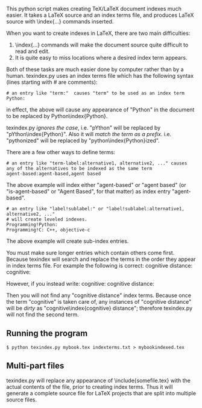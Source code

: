 This python script makes creating TeX/LaTeX document indexes much easier. It takes a LaTeX source
and an index terms file, and produces LaTeX source with \index{...} commands inserted.

When you want to create indexes in LaTeX, there are two main difficulties:
1. \index{...} commands will make the document source quite difficult to read and edit.
2. It is quite easy to miss locations where a desired index term appears.

Both of these tasks are much easier done by computer rather than by a human. texindex.py 
uses an index terms file which has the following syntax (lines starting with # are comments):

    # an entry like "term:"  causes "term" to be used as an index term
    Python:

in effect, the above will cause any appearance of "Python" in the document to be replaced by
Python\index{Python}. 

texindex.py *ignores the case*, i.e. "pYthon" will be replaced by "pYthon\index{Python}". Also it
will *match the term as a prefix*. i.e. "pythonized" will be replaced by "python\index{Python}ized".

There are a few other ways to define terms:

    # an entry like "term-label:alternative1, alternative2, ..." causes any of the alternatives to be indexed as the same term
    agent-based:agent-based,agent based

The above example will index either "agent-based" or "agent based" (or "is-agent-based" or "Agent Based", for that matter) as index entry "agent-based".

    # an entry like "label!sublabel:" or "label!sublabel:alternative1, alternative2, ..."
    # will create leveled indexes.
    Programming!Python:
    Programming!C: C++, objective-c

The above example will create sub-index entries.

You must make sure longer entries which contain others come first. Because texindex will search and replace the terms
in the order they appear in index terms file. For example the following is correct:
    cognitive distance:
    cognitive:

However, if you instead write:
    cognitive:
    cognitive distance:

Then you will not find any "cognitive distance" index terms. Because once the term "cognitive" is taken care of, any instances of "cognitive distance" will be *dirty* as "cognitive\index{cognitive} distance"; therefore texindex.py will
not find the second term.

Running the program
-------------------

    $ python texindex.py mybook.tex indexterms.txt > mybookindexed.tex

Multi-part files
-------------------
texindex.py will replace any appearance of \include{somefile.tex} with the actual contents of the file, prior to
creating index terms. Thus it will generate a complete source file for LaTeX projects that are split into multiple source
files.

